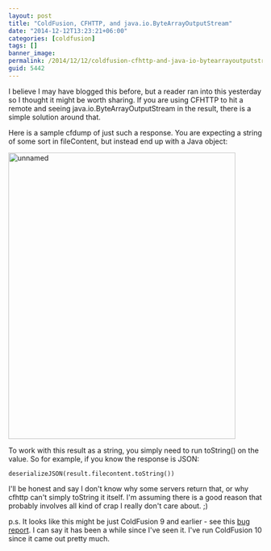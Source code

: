 ```yaml
---
layout: post
title: "ColdFusion, CFHTTP, and java.io.ByteArrayOutputStream"
date: "2014-12-12T13:23:21+06:00"
categories: [coldfusion]
tags: []
banner_image: 
permalink: /2014/12/12/coldfusion-cfhttp-and-java-io-bytearrayoutputstream
guid: 5442
---
```


I believe I may have blogged this before, but a reader ran into this yesterday so I thought it might be worth sharing. If you are using CFHTTP to hit a remote and seeing java.io.ByteArrayOutputStream in the result, there is a simple solution around that.

<!--more-->

Here is a sample cfdump of just such a response. You are expecting a string of some sort in fileContent, but instead end up with a Java object:

<a href="http://www.raymondcamden.com/wp-content/uploads/2014/12/unnamed.png"><img src="https://static.raymondcamden.com/images/wp-content/uploads/2014/12/unnamed.png" alt="unnamed" width="450" height="568" class="alignnone size-full wp-image-5443" /></a>

To work with this result as a string, you simply need to run toString() on the value. So for example, if you know the response is JSON:

<pre><code class="lang-javascript">deserializeJSON(result.filecontent.toString())</code></pre>

I'll be honest and say I don't know why some servers return that, or why cfhttp can't simply toString it itself. I'm assuming there is a good reason that probably involves all kind of crap I really don't care about. ;)

p.s. It looks like this might be just ColdFusion 9 and earlier - see this <a href="https://bugbase.adobe.com/index.cfm?event=bug&id=3574332">bug report</a>. I can say it has been a while since I've seen it. I've run ColdFusion 10 since it came out pretty much.
